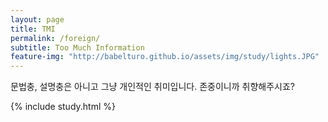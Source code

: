```yaml
---
layout: page
title: TMI
permalink: /foreign/
subtitle: Too Much Information
feature-img: "http://babelturo.github.io/assets/img/study/lights.JPG"
---
```


문법충, 설명충은 아니고 그냥 개인적인 취미입니다. 존중이니까 취향해주시죠?

{% include study.html %}

